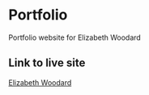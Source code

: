 # Portfolio

Portfolio website for Elizabeth Woodard

## Link to live site
[Elizabeth Woodard](www.elizabeth-woodard.com)

